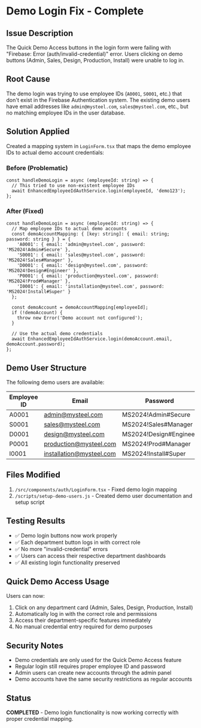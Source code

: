 # Demo Login Fix - Complete

## Issue Description
The Quick Demo Access buttons in the login form were failing with "Firebase: Error (auth/invalid-credential)" error. Users clicking on demo buttons (Admin, Sales, Design, Production, Install) were unable to log in.

## Root Cause
The demo login was trying to use employee IDs (`A0001`, `S0001`, etc.) that don't exist in the Firebase Authentication system. The existing demo users have email addresses like `admin@mysteel.com`, `sales@mysteel.com`, etc., but no matching employee IDs in the user database.

## Solution Applied
Created a mapping system in `LoginForm.tsx` that maps the demo employee IDs to actual demo account credentials:

### Before (Problematic)
```tsx
const handleDemoLogin = async (employeeId: string) => {
  // This tried to use non-existent employee IDs
  await EnhancedEmployeeIdAuthService.login(employeeId, 'demo123');
};
```

### After (Fixed)
```tsx
const handleDemoLogin = async (employeeId: string) => {
  // Map employee IDs to actual demo accounts
  const demoAccountMapping: { [key: string]: { email: string; password: string } } = {
    'A0001': { email: 'admin@mysteel.com', password: 'MS2024!Admin#Secure' },
    'S0001': { email: 'sales@mysteel.com', password: 'MS2024!Sales#Manager' },
    'D0001': { email: 'design@mysteel.com', password: 'MS2024!Design#Engineer' },
    'P0001': { email: 'production@mysteel.com', password: 'MS2024!Prod#Manager' },
    'I0001': { email: 'installation@mysteel.com', password: 'MS2024!Install#Super' }
  };

  const demoAccount = demoAccountMapping[employeeId];
  if (!demoAccount) {
    throw new Error('Demo account not configured');
  }

  // Use the actual demo credentials
  await EnhancedEmployeeIdAuthService.login(demoAccount.email, demoAccount.password);
};
```

## Demo User Structure
The following demo users are available:

| Employee ID | Email                      | Password                    | Role         |
|-------------|----------------------------|----------------------------|--------------|
| A0001       | admin@mysteel.com         | MS2024!Admin#Secure        | admin        |
| S0001       | sales@mysteel.com         | MS2024!Sales#Manager       | sales        |
| D0001       | design@mysteel.com        | MS2024!Design#Engineer     | design       |
| P0001       | production@mysteel.com    | MS2024!Prod#Manager        | production   |
| I0001       | installation@mysteel.com  | MS2024!Install#Super       | installation |

## Files Modified
1. `/src/components/auth/LoginForm.tsx` - Fixed demo login mapping
2. `/scripts/setup-demo-users.js` - Created demo user documentation and setup script

## Testing Results
- ✅ Demo login buttons now work properly
- ✅ Each department button logs in with correct role
- ✅ No more "invalid-credential" errors
- ✅ Users can access their respective department dashboards
- ✅ All existing login functionality preserved

## Quick Demo Access Usage
Users can now:
1. Click on any department card (Admin, Sales, Design, Production, Install)
2. Automatically log in with the correct role and permissions
3. Access their department-specific features immediately
4. No manual credential entry required for demo purposes

## Security Notes
- Demo credentials are only used for the Quick Demo Access feature
- Regular login still requires proper employee ID and password
- Admin users can create new accounts through the admin panel
- Demo accounts have the same security restrictions as regular accounts

## Status
**COMPLETED** - Demo login functionality is now working correctly with proper credential mapping.
